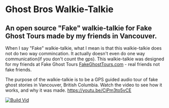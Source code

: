 # Ghost Bros Walkie-Talkie
## An open source "Fake" walkie-talkie for Fake Ghost Tours made by my friends in Vancouver.

When I say "Fake" walkie-talkie, what I mean is that this walkie-talkie does not do two way commincation. It actually doesn't even do one way communication(if you don't count the gps). 
This walkie-talkie was designed for my friends at Fake Ghost Tours [FakeGhostTours.com](http://fakeghosttours.com) - real friends not fake friends.

The purpose of the walkie-talkie is to be a GPS guided audio tour of fake ghost stories in Vancouver, British Columbia. 
Watch the video to see how it works, and why it was made. 
https://youtu.be/CiPm3to5vCE

[![Build Vid](https://img.youtube.com/vi/CiPm3to5vCE/0.jpg)](https://youtu.be/CiPm3to5vCE)
